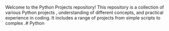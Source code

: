 Welcome to the Python Projects repository! This repository is a collection of various Python projects , understanding of different concepts, and practical experience in coding. It includes a range of projects from simple scripts to complex .# Python
